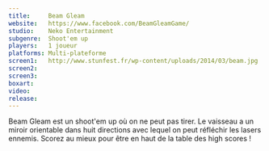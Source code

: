 ```yaml
---
title:     Beam Gleam
website:   https://www.facebook.com/BeamGleamGame/
studio:    Neko Entertainment
subgenre:  Shoot'em up
players:   1 joueur
platforms: Multi-plateforme
screen1:   http://www.stunfest.fr/wp-content/uploads/2014/03/beam.jpg
screen2:
screen3:
boxart:
video:
release:
---
```


Beam Gleam est un shoot'em up où on ne peut pas tirer. Le vaisseau a un miroir orientable dans huit directions avec lequel on peut réfléchir les lasers ennemis. Scorez au mieux pour être en haut de la table des high scores !
